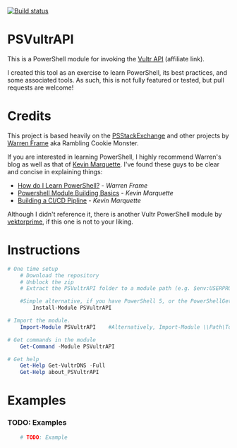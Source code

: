 [![Build status](https://ci.appveyor.com/api/projects/status/jhus0m22mxjgf6v4/branch/master?svg=true)](https://ci.appveyor.com/project/sdsalyer/psvultrapi/branch/master)

PSVultrAPI
=============

This is a PowerShell module for invoking the [Vultr API](https://www.vultr.com/api/?ref=7238481) (affiliate link).

I created this tool as an exercise to learn PowerShell, its best practices, and some associated tools.
As such, this is not fully featured or tested, but pull requests are welcome!

# Credits

This project is based heavily on the [PSStackExchange](https://github.com/RamblingCookieMonster/PSStackExchange) and other projects by 
[Warren Frame](https://github.com/ramblingcookiemonster) aka Rambling Cookie Monster.

If you are interested in learning PowerShell, I highly recommend Warren's blog as well as that of [Kevin Marquette](https://kevinmarquette.github.i).
I've found these guys to be clear and concise in explaining things:

* [How do I Learn PowerShell?](http://ramblingcookiemonster.github.io/How-Do-I-Learn-PowerShell/) - _Warren Frame_
* [Powershell Module Building Basics](https://kevinmarquette.github.io/2017-05-27-Powershell-module-building-basics/) - _Kevin Marquette_
* [Building a CI/CD Pipline](https://kevinmarquette.github.io/2017-01-21-powershell-module-continious-delivery-pipeline/) - _Kevin Marquette_

Although I didn't reference it, there is another Vultr PowerShell module by [vektorprime](https://gitlab.com/vektorprime/Vultr-PowerShell), if this one is not to your liking.
	
# Instructions

```powershell
# One time setup
    # Download the repository
    # Unblock the zip
    # Extract the PSVultrAPI folder to a module path (e.g. $env:USERPROFILE\Documents\WindowsPowerShell\Modules\)

    #Simple alternative, if you have PowerShell 5, or the PowerShellGet module:
        Install-Module PSVultrAPI

# Import the module.
    Import-Module PSVultrAPI    #Alternatively, Import-Module \\Path\To\PSVultrAPI

# Get commands in the module
    Get-Command -Module PSVultrAPI

# Get help
    Get-Help Get-VultrDNS -Full
    Get-Help about_PSVultrAPI
```

# Examples

### TODO: Examples

```PowerShell
	# TODO: Example
```